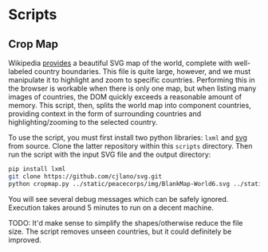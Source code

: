 # Scripts

## Crop Map

Wikipedia [provides](http://en.wikipedia.org/wiki/File:BlankMap-World6.svg) a
beautiful SVG map of the world, complete with well-labeled country boundaries.
This file is quite large, however, and we must manipulate it to highlight and
zoom to specific countries. Performing this in the browser is workable when
there is only one map, but when listing many images of countries, the DOM
quickly exceeds a reasonable amount of memory. This script, then, splits the
world map into component countries, providing context in the form of
surrounding countries and highlighting/zooming to the selected country.

To use the script, you must first install two python libraries: `lxml` and
[svg](https://github.com/cjlano/svg) from source. Clone the latter repository
within this `scripts` directory. Then run the script with the input SVG file
and the output directory:

```bash
pip install lxml
git clone https://github.com/cjlano/svg.git
python cropmap.py ../static/peacecorps/img/BlankMap-World6.svg ../static/peacecorps/img/countries/
```

You will see several debug messages which can be safely ignored. Execution
takes around 5 minutes to run on a decent machine.

TODO: It'd make sense to simplify the shapes/otherwise reduce the file size.
The script removes unseen countries, but it could definitely be improved.
